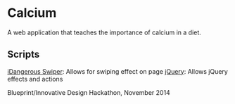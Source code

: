 Calcium
=======
A web application that teaches the importance of calcium in a diet.

Scripts
-------
[iDangerous Swiper](http://www.idangero.us/sliders/swiper/api.php): Allows for swiping effect on page
[jQuery](jquery.com): Allows jQuery effects and actions 

Blueprint/Innovative Design Hackathon, November 2014